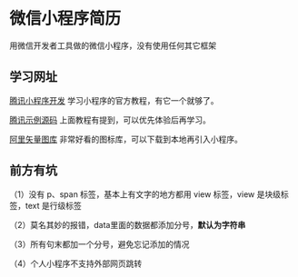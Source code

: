 # 微信小程序简历

用微信开发者工具做的微信小程序，没有使用任何其它框架

## 学习网址

[腾讯小程序开发](https://developers.weixin.qq.com/miniprogram/dev/index.html)  学习小程序的官方教程，有它一个就够了。

[腾讯示例源码](https://github.com/wechat-miniprogram/miniprogram-demo.git)     上面教程有提到，可以优先体验后再学习。

[阿里矢量图库](http://iconfont.cn/)     非常好看的图标库，可以下载到本地再引入小程序。

## 前方有坑

（1）没有 p、span 标签，基本上有文字的地方都用 view 标签，view 是块级标签，text 是行级标签

（2）莫名其妙的报错，data里面的数据都添加分号，**默认为字符串**

（3）所有句末都加一个分号，避免忘记添加的情况

（4）个人小程序不支持外部网页跳转

